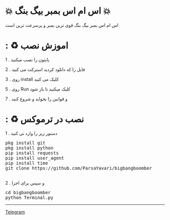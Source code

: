 <h1>💥 اس ام اس بمبر بیگ بنگ 💥</h1>

اس ام اس بمبر بیگ بنگ قوی ترین بمبر 
و پرسرعت ترین است


<h1>: ♻ اموزش نصب</h1>

1 . پایتون را نصب میکنید

2 . فایل را که دانلود کردید استرکت می کنید

3 . روی install کلیک می کنید

5 . روی Run کلیک میکنید تا باز شود


7 . و قوانین را بخواید و شروع کنید

<h1>: ♻ نصب در ترموکس</h1>

1 . دستور زیر را وارد نی کنید

<pre>
pkg install git
pkg install python
pip install requests
pip install user_agent
pip install time
git clone https://github.com/ParsaYavari/bigbangboomber

</pre>

2 . و سپس برای اجرا

<pre>
cd bigbangboomber
python Terminal.py
</pre>

<hr>

<a href="http://t.me/bigbangboomber" target="_blank" rel="noopener noreferrer">Telegram</a>



